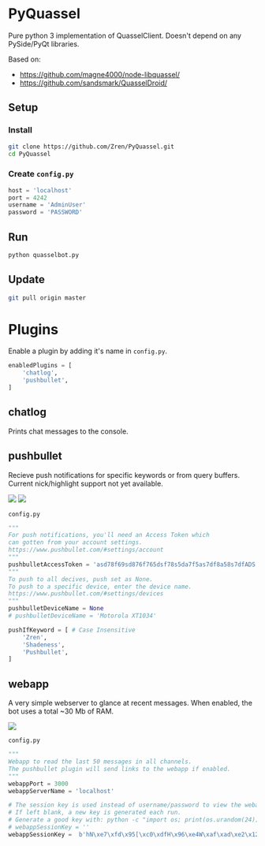 # PyQuassel

Pure python 3 implementation of QuasselClient. Doesn't depend on any PySide/PyQt libraries.

Based on:
 * https://github.com/magne4000/node-libquassel/
 * https://github.com/sandsmark/QuasselDroid/

## Setup

### Install

```bash
git clone https://github.com/Zren/PyQuassel.git
cd PyQuassel
```

### Create `config.py`

```python
host = 'localhost'
port = 4242
username = 'AdminUser'
password = 'PASSWORD'
```

## Run

```bash
python quasselbot.py
```

## Update

```bash
git pull origin master
```

# Plugins

Enable a plugin by adding it's name in `config.py`.

```python
enabledPlugins = [
    'chatlog',
    'pushbullet',
]
```

## chatlog

Prints chat messages to the console.

## pushbullet

Recieve push notifications for specific keywords or from query buffers. Current nick/highlight support not yet available.

![](https://i.imgur.com/G9lH5q8.png) ![](https://i.imgur.com/N9FjdB0.png)

`config.py`

```python
"""
For push notifications, you'll need an Access Token which
can gotten from your account settings.
https://www.pushbullet.com/#settings/account
"""
pushbulletAccessToken = 'asd78f69sd876f765dsf78s5da7f5as7df8a58s7dfADS'
"""
To push to all decives, push set as None.
To push to a specific device, enter the device name.
https://www.pushbullet.com/#settings/devices 
"""
pushbulletDeviceName = None
# pushbulletDeviceName = 'Motorola XT1034'

pushIfKeyword = [ # Case Insensitive
    'Zren',
    'Shadeness',
    'Pushbullet',
]
```

## webapp

A very simple webserver to glance at recent messages. When enabled, the bot uses a total ~30 Mb of RAM.

![](https://i.imgur.com/49Kqeie.png)

`config.py`

```python
"""
Webapp to read the last 50 messages in all channels.
The pushbullet plugin will send links to the webapp if enabled.
"""
webappPort = 3000
webappServerName = 'localhost'

# The session key is used instead of username/password to view the webapp.
# If left blank, a new key is generated each run.
# Generate a good key with: python -c "import os; print(os.urandom(24))"
# webappSessionKey = ''
webappSessionKey =  b'hN\xe7\xfd\x95[\xc0\xdfH\x96\xe4W\xaf\xad\xe2\x12#\xcfu\x92\x1eZ<\xf9'

```

